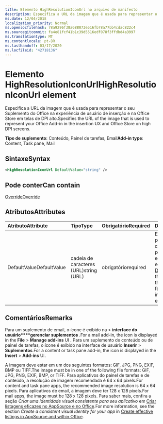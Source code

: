 ```yaml
---
title: Elemento HighResolutionIconUrl no arquivo de manifesto
description: Especifica a URL da imagem que é usada para representar o seu Suplemento do Office na experiência de usuário de inserção e na Office Store em telas de DPI alto.
ms.date: 12/04/2018
localization_priority: Normal
ms.openlocfilehash: 78a9296f38a688073e516fb78a77bb4cdac822c4
ms.sourcegitcommit: fa4e81fcf41b1c39d5516edf078f3ffdbd4a3997
ms.translationtype: MT
ms.contentlocale: pt-BR
ms.lasthandoff: 03/17/2020
ms.locfileid: "42718136"
---
```

# <a name="highresolutioniconurl-element"></a><span data-ttu-id="02a71-103">Elemento HighResolutionIconUrl</span><span class="sxs-lookup"><span data-stu-id="02a71-103">HighResolutionIconUrl element</span></span>

<span data-ttu-id="02a71-104">Especifica a URL da imagem que é usada para representar o seu Suplemento do Office na experiência de usuário de inserção e na Office Store em telas de DPI alto.</span><span class="sxs-lookup"><span data-stu-id="02a71-104">Specifies the URL of the image that is used to represent your Office Add-in in the insertion UX and Office Store on high DPI screens.</span></span>

<span data-ttu-id="02a71-105">**Tipo de suplemento:** Conteúdo, Painel de tarefas, Email</span><span class="sxs-lookup"><span data-stu-id="02a71-105">**Add-in type:** Content, Task pane, Mail</span></span>

## <a name="syntax"></a><span data-ttu-id="02a71-106">Sintaxe</span><span class="sxs-lookup"><span data-stu-id="02a71-106">Syntax</span></span>

```XML
<HighResolutionIconUrl DefaultValue="string" />
```

## <a name="can-contain"></a><span data-ttu-id="02a71-107">Pode conter</span><span class="sxs-lookup"><span data-stu-id="02a71-107">Can contain</span></span>

[<span data-ttu-id="02a71-108">Override</span><span class="sxs-lookup"><span data-stu-id="02a71-108">Override</span></span>](override.md)

## <a name="attributes"></a><span data-ttu-id="02a71-109">Atributos</span><span class="sxs-lookup"><span data-stu-id="02a71-109">Attributes</span></span>

|<span data-ttu-id="02a71-110">**Atributo**</span><span class="sxs-lookup"><span data-stu-id="02a71-110">**Attribute**</span></span>|<span data-ttu-id="02a71-111">**Tipo**</span><span class="sxs-lookup"><span data-stu-id="02a71-111">**Type**</span></span>|<span data-ttu-id="02a71-112">**Obrigatório**</span><span class="sxs-lookup"><span data-stu-id="02a71-112">**Required**</span></span>|<span data-ttu-id="02a71-113">**Descrição**</span><span class="sxs-lookup"><span data-stu-id="02a71-113">**Description**</span></span>|
|:-----|:-----|:-----|:-----|
|<span data-ttu-id="02a71-114">DefaultValue</span><span class="sxs-lookup"><span data-stu-id="02a71-114">DefaultValue</span></span>|<span data-ttu-id="02a71-115">cadeia de caracteres (URL)</span><span class="sxs-lookup"><span data-stu-id="02a71-115">string (URL)</span></span>|<span data-ttu-id="02a71-116">obrigatório</span><span class="sxs-lookup"><span data-stu-id="02a71-116">required</span></span>|<span data-ttu-id="02a71-117">Especifica o valor padrão para essa configuração, expresso para a localidade especificada no elemento [DefaultLocale](defaultlocale.md).</span><span class="sxs-lookup"><span data-stu-id="02a71-117">Specifies the default value for this setting, expressed for the locale specified in the [DefaultLocale](defaultlocale.md) element.</span></span>|

## <a name="remarks"></a><span data-ttu-id="02a71-118">Comentários</span><span class="sxs-lookup"><span data-stu-id="02a71-118">Remarks</span></span>

<span data-ttu-id="02a71-119">Para um suplemento de email, o ícone é exibido na >  **interface do usuário\*\*\*\*gerenciar suplementos** .</span><span class="sxs-lookup"><span data-stu-id="02a71-119">For a mail add-in, the icon is displayed in the **File** > **Manage add-ins** UI .</span></span> <span data-ttu-id="02a71-120">Para um suplemento de conteúdo ou de painel de tarefas, o ícone é exibido na interface de usuário **Inserir** > **Suplementos**.</span><span class="sxs-lookup"><span data-stu-id="02a71-120">For a content or task pane add-in, the icon is displayed in the **Insert** > **Add-ins** UI.</span></span>

<span data-ttu-id="02a71-121">A imagem deve estar em um dos seguintes formatos: GIF, JPG, PNG, EXIF, BMP ou TIFF.</span><span class="sxs-lookup"><span data-stu-id="02a71-121">The image must be in one of the following file formats: GIF, JPG, PNG, EXIF, BMP, or TIFF.</span></span> <span data-ttu-id="02a71-122">Para aplicativos do painel de tarefas e de conteúdo, a resolução de imagem recomendada é 64 x 64 pixels.</span><span class="sxs-lookup"><span data-stu-id="02a71-122">For content and task pane apps, the recommended image resolution is 64 x 64 pixels.</span></span> <span data-ttu-id="02a71-123">Para aplicativos de email, a imagem deve ter 128 x 128 pixels.</span><span class="sxs-lookup"><span data-stu-id="02a71-123">For mail apps, the image must be 128 x 128 pixels.</span></span> <span data-ttu-id="02a71-124">Para saber mais, confira a seção _Criar uma identidade visual consistente para seu aplicativo_ em [Criar listagens eficazes no AppSource e no Office](/office/dev/store/create-effective-office-store-listings#create-a-consistent-visual-identity).</span><span class="sxs-lookup"><span data-stu-id="02a71-124">For more information, see the section  _Create a consistent visual identity for your app_ in [Create effective listings in AppSource and within Office](/office/dev/store/create-effective-office-store-listings#create-a-consistent-visual-identity).</span></span>
